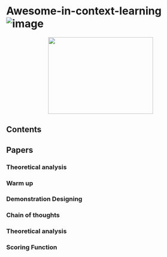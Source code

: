 # Awesome-in-context-learning ![image](https://github.com/lziiid/awesome-in-context-learning/assets/56297350/aba037e5-bc3a-40a3-a79d-255f8b1639c8)

<div align=center>
<img src="https://github.com/lziiid/awesome-in-context-learning/assets/56297350/8a8dbe05-b487-4b8f-a275-6ca06dcc14f8" width="280" height="205">
</div>



## Contents


## Papers

### Theoretical analysis  

  

### Warm up

### Demonstration Designing


### Chain of thoughts

### Theoretical analysis

### Scoring Function
